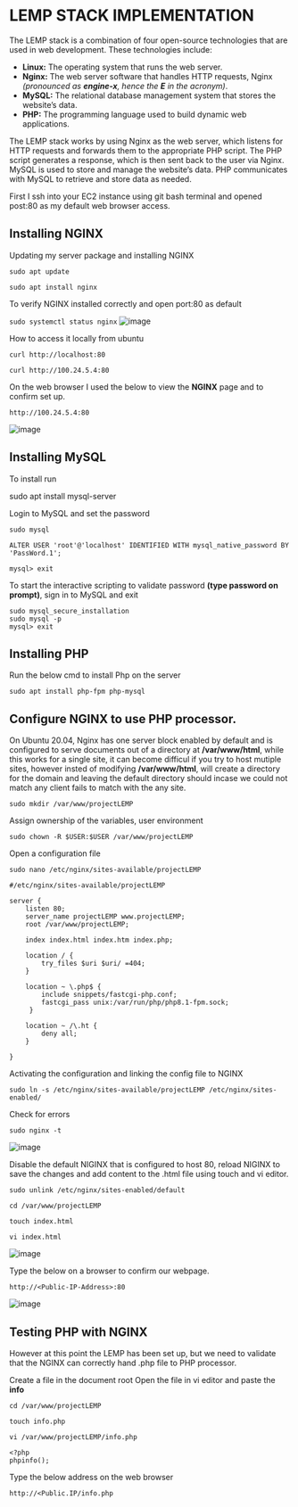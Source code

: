 # LEMP STACK IMPLEMENTATION
The LEMP stack is a combination of four open-source technologies that are used in web development. These technologies include:

* **Linux:** The operating system that runs the web server.
* **Nginx:** The web server software that handles HTTP requests, Nginx *(pronounced as **engine-x**, hence the **E** in the acronym)*.
* **MySQL:** The relational database management system that stores the website’s data.
* **PHP:** The programming language used to build dynamic web applications.

The LEMP stack works by using Nginx as the web server, which listens for HTTP requests and forwards them to the appropriate PHP script. The PHP script generates a response, which is then sent back to the user via Nginx.
MySQL is used to store and manage the website’s data. PHP communicates with MySQL to retrieve and store data as needed.

First I ssh into your EC2 instance using git bash terminal and opened post:80 as my default web browser access.

## Installing NGINX
Updating my server package and installing NGINX

`sudo apt update`

`sudo apt install nginx`


To verify NGINX installed correctly and open port:80 as default
 
`sudo systemctl status nginx`
![image](https://github.com/chibyke01/DevOps_Projects/assets/103823637/cb3957a8-cf79-42d4-9980-01d7b3a04acc)

How to access it locally from ubuntu

`curl http://localhost:80`

`curl http://100.24.5.4:80`


On the web browser I used the below to view the **NGINX** page and to confirm set up.

`http://100.24.5.4:80`

![image](https://github.com/chibyke01/DevOps_Projects/assets/103823637/44bb4aa0-c03e-4df5-b920-2d65ddc82315)

## Installing MySQL
To install run

sudo apt install mysql-server

Login to MySQL and set the password

`sudo mysql`

`ALTER USER 'root'@'localhost' IDENTIFIED WITH mysql_native_password BY 'PassWord.1';`

`mysql> exit`

To start the interactive scripting to validate password **(type password on prompt)**, sign in to MySQL and exit
```
sudo mysql_secure_installation
sudo mysql -p
mysql> exit
```

## Installing PHP

Run the below cmd to install Php on the server

`sudo apt install php-fpm php-mysql`

## Configure NGINX to use PHP processor.
On Ubuntu 20.04, Nginx has one server block enabled by default and is configured to serve documents out of a directory at **/var/www/html**, while this works for a single site, it can become difficul if you try to host mutiple sites, however insted of modifying **/var/www/html**, will create a directory for the domain and leaving the default directory should incase we could not match any client fails to match with the any site.

`sudo mkdir /var/www/projectLEMP`

Assign ownership of the variables, user environment

`sudo chown -R $USER:$USER /var/www/projectLEMP`

Open a configuration file


`sudo nano /etc/nginx/sites-available/projectLEMP`

```
#/etc/nginx/sites-available/projectLEMP

server {
    listen 80;
    server_name projectLEMP www.projectLEMP;
    root /var/www/projectLEMP;

    index index.html index.htm index.php;

    location / {
        try_files $uri $uri/ =404;
    }

    location ~ \.php$ {
        include snippets/fastcgi-php.conf;
        fastcgi_pass unix:/var/run/php/php8.1-fpm.sock;
     }

    location ~ /\.ht {
        deny all;
    }

}
```
Activating the configuration and linking the config file to NGINX

`sudo ln -s /etc/nginx/sites-available/projectLEMP /etc/nginx/sites-enabled/`

Check for errors

`sudo nginx -t`

![image](https://github.com/chibyke01/DevOps_Projects/assets/103823637/46f9ac55-1bc2-425c-8c5e-fc947455de2b)


Disable the default NIGINX that is configured to host 80, reload NIGINX to save the changes and add content to the .html file using touch and vi editor.
```
sudo unlink /etc/nginx/sites-enabled/default

cd /var/www/projectLEMP

touch index.html

vi index.html
```
![image](https://github.com/chibyke01/DevOps_Projects/assets/103823637/98b1c2fa-f048-4879-9fed-f23b34e16bdf)

Type the below on a browser to confirm our webpage.

`http://<Public-IP-Address>:80`

![image](https://github.com/chibyke01/DevOps_Projects/assets/103823637/4ffc9372-a38c-4a50-975c-c9ea78b3e24e)

## Testing PHP with NGINX
However at this point the LEMP has been set up, but we need to validate that the NGINX can correctly hand .php file to PHP processor.

Create a file in the document root
Open the file in vi editor and paste the **info**
```
cd /var/www/projectLEMP

touch info.php

vi /var/www/projectLEMP/info.php

<?php
phpinfo();
```
Type the below address on the web browser

`http://<Public.IP/info.php`




